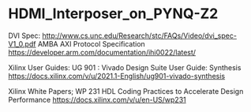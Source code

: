 # HDMI_Interposer_on_PYNQ-Z2

DVI Spec:                                                           http://www.cs.unc.edu/Research/stc/FAQs/Video/dvi_spec-V1_0.pdf
AMBA AXI Protocol Specification                                     https://developer.arm.com/documentation/ihi0022/latest/


Xilinx User Guides:
UG 901 : Vivado Design Suite User Guide: Synthesis                  https://docs.xilinx.com/v/u/2021.1-English/ug901-vivado-synthesis



Xilinx White Papers;
WP 231 HDL Coding Practices to Accelerate Design Performance        https://docs.xilinx.com/v/u/en-US/wp231